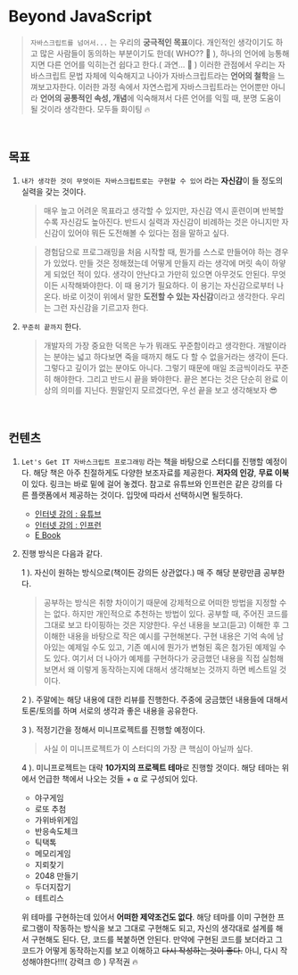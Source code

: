 # Beyond JavaScript

> `자바스크립트를 넘어서...` 는 우리의 **궁극적인 목표**이다. 개인적인 생각이기도 하고 많은 사람들이 동의하는 부분이기도 한데( WHO?? 🤔 ), 하나의 언어에 능통해지면 다른 언어를 익히는건 쉽다고 한다.( 과연... 👺 ) 이러한 관점에서 우리는 자바스크립트 문법 자체에 익숙해지고 나아가 자바스크립트라는 **언어의 철학**을 느껴보고자한다. 이러한 과정 속에서 자연스럽게 자바스크립트라는 언어뿐만 아니라 **언어의 공통적인 속성, 개념**에 익숙해져서 다른 언어를 익힐 때, 분명 도움이 될 것이라 생각한다. 모두들 화이팅 🔥

<br/>

## 목표

1.  `내가 생각한 것이 무엇이든 자바스크립트로는 구현할 수 있어` 라는 **자신감**이 들 정도의 실력을 갖는 것이다.

    > 매우 높고 어려운 목표라고 생각할 수 있지만, 자신감 역시 훈련이며 반복할수록 자신감도 높아진다. 반드시 실력과 자신감이 비례하는 것은 아니지만 자신감이 있어야 뭐든 도전해볼 수 있다는 점을 말하고 싶다.

    > 경험담으로 프로그래밍을 처음 시작할 때, 뭔가를 스스로 만들어야 하는 경우가 있었다. 만들 것은 정해졌는데 어떻게 만들지 라는 생각에 머릿 속이 하얗게 되었던 적이 있다. 생각이 안난다고 가만히 있으면 아무것도 안된다. 무엇이든 시작해봐야한다. 이 때 용기가 필요하다. 이 용기는 자신감으로부터 나온다. 바로 이것이 위에서 말한 **도전할 수 있는 자신감**이라고 생각한다. 우리는 그런 자신감을 기르고자 한다.

2.  `꾸준히 끝까지` 한다.

    > 개발자의 가장 중요한 덕목은 누가 뭐래도 꾸준함이라고 생각한다. 개발이라는 분야는 넓고 하다보면 죽을 때까지 해도 다 할 수 없을거라는 생각이 든다. 그렇다고 깊이가 없는 분야도 아니다. 그렇기 때문에 매일 조금씩이라도 꾸준히 해야한다. 그리고 반드시 끝을 봐야한다. 끝은 본다는 것은 단순히 완료 이상의 의미를 지닌다. 뭔말인지 모르겠다면, 우선 끝을 보고 생각해보자 😎

<br/>

## 컨텐츠

1.  `Let's Get IT 자바스크립트 프로그래밍` 라는 책을 바탕으로 스터디를 진행할 예정이다. 해당 책은 아주 친절하게도 다양한 보조자료를 제공한다. **저자의 인강**, **무료 이북**이 있다. 링크는 바로 밑에 걸어 놓겠다. 참고로 유튜브와 인프런은 같은 강의를 다른 플랫폼에서 제공하는 것이다. 입맛에 따라서 선택하시면 될듯하다.

    - [인터넷 강의 : 유튜브](https://www.youtube.com/playlist?list=PLcqDmjxt30RvEEN6eUCcSrrH-hKjCT4wt)
    - [인터넷 강의 : 인프런](https://www.inflearn.com/course/%EB%A0%88%EC%B8%A0%EA%B8%B0%EB%A6%BF-%EC%9E%90%EB%B0%94%EC%8A%A4%ED%81%AC%EB%A6%BD%ED%8A%B8)
    - [E Book](https://thebook.io/080270/)

2.  진행 방식은 다음과 같다.

    1 ). 자신이 원하는 방식으로(책이든 강의든 상관없다.) 매 주 해당 분량만큼 공부한다.

    > 공부하는 방식은 취향 차이이기 때문에 강제적으로 어떠한 방법을 지정할 수는 없다. 하지만 개인적으로 추천하는 방법이 있다. 공부할 때, 주어진 코드를 그대로 보고 타이핑하는 것은 지양한다. 우선 내용을 보고(듣고) 이해한 후 그 이해한 내용을 바탕으로 작은 예시를 구현해본다. 구현 내용은 기억 속에 남아있는 예제일 수도 있고, 기존 예시에 뭔가가 변형된 혹은 첨가된 예제일 수도 있다. 여기서 더 나아가 예제를 구현하다가 궁금했던 내용을 직접 실험해보면서 왜 이렇게 동작하는지에 대해서 생각해보는 것까지 하면 베스트일 것이다.

    2 ). 주말에는 해당 내용에 대한 리뷰를 진행한다. 주중에 궁금했던 내용들에 대해서 토론/토의를 하며 서로의 생각과 좋은 내용을 공유한다.

    3 ). 적정기간을 정해서 미니프로젝트를 진행할 예정이다.

    > 사실 이 미니프로젝트가 이 스터디의 가장 큰 핵심이 아닐까 싶다.

    4 ). 미니프로젝트는 대략 **10가지의 프로젝트 테마**로 진행할 것이다. 해당 테마는 위에서 언급한 책에서 나오는 것들 + ⍺ 로 구성되어 있다.

    - 야구게임
    - 로또 추첨
    - 가위바위게임
    - 반응속도체크
    - 틱택톡
    - 메모리게임
    - 지뢰찾기
    - 2048 만들기
    - 두더지잡기
    - 테트리스

    위 테마를 구현하는데 있어서 **어떠한 제약조건도 없다**. 해당 테마를 이미 구현한 프로그램이 작동하는 방식을 보고 그대로 구현해도 되고, 자신의 생각대로 설계를 해서 구현해도 된다. 단, 코드를 복붙하면 안된다. 만약에 구현된 코드를 보더라고 그 코드가 어떻게 동작하는지를 보고 이해하고 <strike>다시 작성하는 것이 좋다.</strike> 아니, 다시 작성해야한다!!!( 강력크 😠 ) 무적권 🔥
